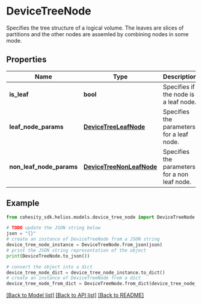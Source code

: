 # DeviceTreeNode

Specifies the tree structure of a logical volume. The leaves are slices of partitions and the other nodes are assemled by combining nodes in some mode.

## Properties

Name | Type | Description | Notes
------------ | ------------- | ------------- | -------------
**is_leaf** | **bool** | Specifies if the node is a leaf node. | [optional] 
**leaf_node_params** | [**DeviceTreeLeafNode**](DeviceTreeLeafNode.md) | Specifies the parameters for a leaf node. | [optional] 
**non_leaf_node_params** | [**DeviceTreeNonLeafNode**](DeviceTreeNonLeafNode.md) | Specifies the parameters for a non leaf node. | [optional] 

## Example

```python
from cohesity_sdk.helios.models.device_tree_node import DeviceTreeNode

# TODO update the JSON string below
json = "{}"
# create an instance of DeviceTreeNode from a JSON string
device_tree_node_instance = DeviceTreeNode.from_json(json)
# print the JSON string representation of the object
print(DeviceTreeNode.to_json())

# convert the object into a dict
device_tree_node_dict = device_tree_node_instance.to_dict()
# create an instance of DeviceTreeNode from a dict
device_tree_node_from_dict = DeviceTreeNode.from_dict(device_tree_node_dict)
```
[[Back to Model list]](../README.md#documentation-for-models) [[Back to API list]](../README.md#documentation-for-api-endpoints) [[Back to README]](../README.md)


